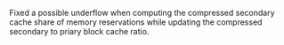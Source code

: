 Fixed a possible underflow when computing the compressed secondary cache share of memory reservations while updating the compressed secondary to priary block cache ratio.
